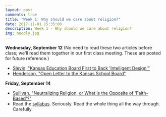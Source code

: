 ```yaml
---
layout: post
comments: true
title: "Week 1: Why should we care about religion?"
date: 2017-11-01 15:35:00
description: Week 1 - Why should we care about religion?
img: noodly.jpg
---
```


**Wednesday, September 12**
(No need to read these two articles before class; we'll read them together in our first class meeting. These are posted for future reference.)
- [Slevin, "Kansas Education Board First to Back 'Intelligent Design'"](http://www.washingtonpost.com/wp-dyn/content/article/2005/11/08/AR2005110801211_pf.html)
- [Henderson, "Open Letter to the Kansas School Board"](https://www.scq.ubc.ca/open-letter-to-the-kansas-school-board/)

**Friday, September 14**
- [Sullivan, "Neutralizing Religion, or What is the Opposite of 'Faith-Based'?"](http://www.jstor.org.proxy.lawrence.edu:2048/stable/pdf/3176453.pdf)
- Read the [syllabus](../syllabus). Seriously. Read the whole thing all the way through. Carefully.